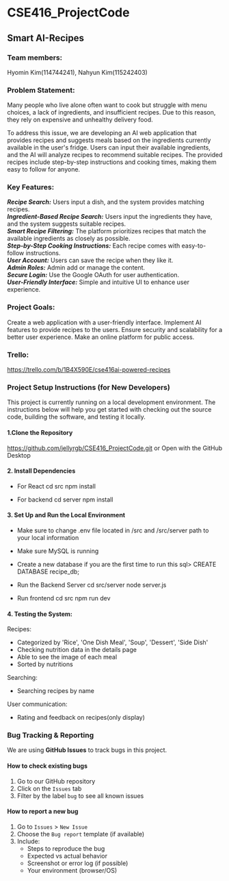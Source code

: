 # CSE416_ProjectCode

## Smart AI-Recipes

### Team members:

Hyomin Kim(114744241), Nahyun Kim(115242403)

### Problem Statement:

Many people who live alone often want to cook but struggle with menu choices, a lack of ingredients, and insufficient recipes. Due to this reason, they rely on expensive and unhealthy delivery food.

To address this issue, we are developing an AI web application that provides recipes and suggests meals based on the ingredients currently available in the user's fridge. Users can input their available ingredients, and the AI will analyze recipes to recommend suitable recipes. The provided recipes include step-by-step instructions and cooking times, making them easy to follow for anyone.

### Key Features:

**_Recipe Search:_** Users input a dish, and the system provides matching recipes.  
**_Ingredient-Based Recipe Search:_** Users input the ingredients they have, and the system suggests suitable recipes.  
**_Smart Recipe Filtering:_** The platform prioritizes recipes that match the available ingredients as closely as possible.  
**_Step-by-Step Cooking Instructions:_** Each recipe comes with easy-to-follow instructions.  
**_User Account:_** Users can save the recipe when they like it.  
**_Admin Roles:_** Admin add or manage the content.  
**_Secure Login:_** Use the Google OAuth for user authentication.  
**_User-Friendly Interface:_** Simple and intuitive UI to enhance user experience.

### Project Goals:

Create a web application with a user-friendly interface.
Implement AI features to provide recipes to the users.
Ensure security and scalability for a better user experience.
Make an online platform for public access.

### Trello:

https://trello.com/b/1B4X590E/cse416ai-powered-recipes

### Project Setup Instructions (for New Developers)

This project is currently running on a local development environment. The instructions below will help you get started with checking out the source code, building the software, and testing it locally.

#### 1.Clone the Repository

https://github.com/jellyrgb/CSE416_ProjectCode.git
or
Open with the GitHub Desktop

#### 2. Install Dependencies

- For React
  cd src
  npm install

- For backend
  cd server
  npm install

#### 3. Set Up and Run the Local Environment

- Make sure to change .env file located in /src and /src/server path to your local information
- Make sure MySQL is running
- Create a new database if you are the first time to run this
  sql> CREATE DATABASE recipe_db;

- Run the Backend Server
  cd src/server
  node server.js

- Run frontend
  cd src
  npm run dev

#### 4. Testing the System:

Recipes:

- Categorized by 'Rice', 'One Dish Meal', 'Soup', 'Dessert', 'Side Dish'
- Checking nutrition data in the details page
- Able to see the image of each meal
- Sorted by nutritions

Searching:

- Searching recipes by name

User communication:

- Rating and feedback on recipes(only display)

### Bug Tracking & Reporting

We are using **GitHub Issues** to track bugs in this project.

#### How to check existing bugs

1. Go to our GitHub repository
2. Click on the `Issues` tab
3. Filter by the label `bug` to see all known issues

#### How to report a new bug

1. Go to `Issues` > `New Issue`
2. Choose the `Bug report` template (if available)
3. Include:
   - Steps to reproduce the bug
   - Expected vs actual behavior
   - Screenshot or error log (if possible)
   - Your environment (browser/OS)
